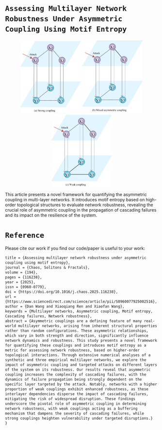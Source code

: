 # **``Assessing Multilayer Network Robustness Under Asymmetric Coupling Using Motif Entropy``**

<p align="center">
  <img src="https://github.com/WDan1010/MN-Robust-MotifE/blob/main/Fig/1.png" width="200" />
  <img src="https://github.com/WDan1010/MN-Robust-MotifE/blob/main/Fig/2.png" width="200" />
  <img src="https://github.com/WDan1010/MN-Robust-MotifE/blob/main/Fig/3.png" width="200" />
</p>

This article presents a novel framework for quantifying the asymmetric coupling in multi-layer networks. It introduces motif entropy based on high-order topological structures to evaluate network robustness, revealing the crucial role of asymmetric coupling in the propagation of cascading failures and its impact on the resilience of the system.

# **``Reference``**

Please cite our work if you find our code/paper is useful to your work:

```@article{WANG2025116238,  
title = {Assessing multilayer network robustness under asymmetric coupling using motif entropy},
journal = {Chaos, Solitons & Fractals},
volume = {194},
pages = {116238},
year = {2025},
issn = {0960-0779},
doi = {https://doi.org/10.1016/j.chaos.2025.116238},
url = {https://www.sciencedirect.com/science/article/pii/S0960077925002516},
author = {Dan Wang and Xiaoqiang Ren and Xiaofan Wang},
keywords = {Multilayer networks, Asymmetric coupling, Motif entropy, Cascading failures, Network robustness},
abstract = {Asymmetric couplings are a defining feature of many real-world multilayer networks, arising from inherent structural properties rather than random configurations. These asymmetric relationships, which vary in both strength and direction, significantly influence network dynamics and robustness. This study presents a novel framework for quantifying these couplings and introduces motif entropy as a metric for assessing network robustness, based on higher-order topological interactions. Through extensive numerical analyses of a synthetic and three empirical multilayer networks, we explore the impact of asymmetric coupling and targeted attacks on different layers of the system on its robustness. Our results reveal that asymmetric coupling increases the complexity of cascading failures, with the dynamics of failure propagation being strongly dependent on the specific layer targeted by the attack. Notably, networks with a higher proportion of weak couplings exhibit enhanced robustness, as these interlayer dependencies disperse the impact of cascading failures, mitigating the risk of widespread disruption. These findings underscore the pivotal role of asymmetric coupling in determining network robustness, with weak couplings acting as a buffering mechanism that dampens the severity of cascading failures, while strong couplings heighten vulnerability under targeted disruptions.}
}

